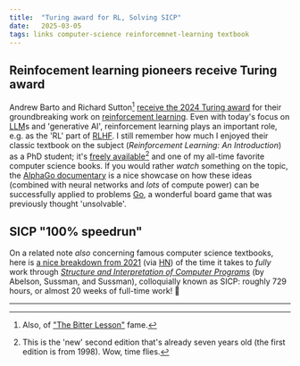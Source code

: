 ```yaml
---
title:  "Turing award for RL, Solving SICP"
date:   2025-03-05
tags: links computer-science reinforcemnet-learning textbook
---
```


## Reinfocement learning pioneers receive Turing award

Andrew Barto and Richard Sutton[^1] [receive the 2024 Turing award](https://awards.acm.org/about/2024-turing) for their groundbreaking work on [reinforcement learning](https://en.wikipedia.org/wiki/Reinforcement_learning).
Even with today's focus on [LLM](https://en.wikipedia.org/wiki/Large_language_model)s and 'generative AI', reinforcement learning plays an important role, e.g. as the 'RL' part of [RLHF](https://en.wikipedia.org/wiki/Reinforcement_learning_from_human_feedback).
I still remember how much I enjoyed their classic textbook on the subject (_Reinforcement Learning: An Introduction_) as a PhD student; it's [freely available](http://incompleteideas.net/book/the-book-2nd.html)[^2] and one of my all-time favorite computer science books.
If you would rather _watch_ something on the topic, the [AlphaGo documentary](https://www.youtube.com/watch?v=WXuK6gekU1Y) is a nice showcase on how these ideas (combined with neural networks and _lots_ of compute power) can be successfully applied to problems [Go](https://en.wikipedia.org/wiki/Go_(game)), a wonderful board game that was previously thought 'unsolvable'.

## SICP "100% speedrun"

On a related note _also_  concerning famous computer science textbooks, here is [a nice breakdown from 2021](https://lockywolf.wordpress.com/2021/02/08/solving-sicp/) (via [HN](https://news.ycombinator.com/item?id=43257963)) of the time it takes to _fully_ work through [_Structure and Interpretation of Computer Programs_](https://en.wikipedia.org/wiki/Structure_and_Interpretation_of_Computer_Programs) (by Abelson, Sussman, and Sussman), colloquially known as SICP: roughly 729 hours, or almost 20 weeks of full-time work! 🤯

---

[^1]: Also, of ["The Bitter Lesson"](http://www.incompleteideas.net/IncIdeas/BitterLesson.html) fame.

[^2]: This is the 'new' second edition that's already seven years old (the first edition is from 1998). Wow, time flies.